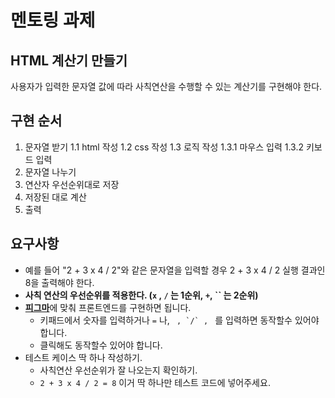 # 멘토링 과제

## HTML 계산기 만들기

사용자가 입력한 문자열 값에 따라 사칙연산을 수행할 수 있는 계산기를 구현해야 한다.

## 구현 순서

1. 문자열 받기
    1.1 html 작성
    1.2 css 작성
    1.3 로직 작성
        1.3.1 마우스 입력
        1.3.2 키보드 입력
2. 문자열 나누기
3. 연산자 우선순위대로 저장
4. 저장된 대로 계산
5. 출력

## 요구사항

- 예를 들어 "2 + 3 x 4 / 2"와 같은 문자열을 입력할 경우 2 + 3 x 4 / 2 실행 결과인 8을 출력해야 한다.
- **사칙 연산의 우선순위를 적용한다. (`x` , `/` 는 1순위, `+`, `` 는 2순위)**
- [**피그마**](https://www.figma.com/design/PUwKOQ98OulmCcWqJLkkvf/%EA%B3%BC%EC%A0%9C-%EB%AA%A9%EB%A1%9D?node-id=1-3&t=2BXcqg02LGA3iIJA-4)에 맞춰 프론트엔드를 구현하면 됩니다.
    - 키패드에서 숫자를 입력하거나 `=` 나, `` , `/` , `` 를 입력하면 동작할수 있어야 합니다.
    - 클릭해도 동작할수 있어야 합니다.
- 테스트 케이스 딱 하나 작성하기.
    - 사칙연산 우선순위가 잘 나오는지 확인하기.
    - `2 + 3 x 4 / 2 = 8` 이거 딱 하나만 테스트 코드에 넣어주세요.
